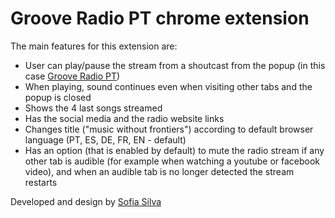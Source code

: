 # Groove Radio PT chrome extension

The main features for this extension are:
 - User can play/pause the stream from a shoutcast from the popup (in this case [Groove Radio PT](https://grooveradiopt.com/))
 - When playing, sound continues even when visiting other tabs and the popup is closed
 - Shows the 4 last songs streamed
 - Has the social media and the radio website links
 - Changes title ("music without frontiers") according to default browser language (PT, ES, DE, FR, EN - default)
 - Has an option (that is enabled by default) to mute the radio stream if any other tab is audible (for example when watching a youtube or facebook video), and when an audible tab is no longer detected the stream restarts

Developed and design by [Sofia Silva](https://github.com/sofiabsilva)
